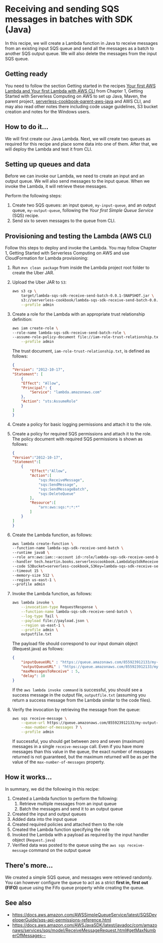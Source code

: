 # Receiving and sending SQS messages in batches with SDK (Java)
In this recipe, we will create a Lambda function in Java to receive messages from an existing input SQS queue and send all the messages as a batch to another SQS output queue. We will also delete the messages from the input SQS queue. 

## Getting ready
You need to follow the section Getting started in the recipes [Your first AWS Lambda and Your first Lambda with AWS CLI](../../Chapter01/your-first-lambda-with-aws-cli/README.md) from Chapter 1, Getting Started with Serverless Computing on AWS to set up Java, Maven, the parent project, [serverless-cookbook-parent-aws-java](../../serverless-cookbook-parent-aws-java/) and AWS CLI, and may also read other notes there including code usage guidelines, S3 bucket creation and notes for the Windows users. 

## How to do it...
We will first create our Java Lambda. Next, we will create two queues as required for this recipe and place some data into one of them. After that, we will deploy the Lambda and test it from CLI.

## Setting up queues and data
Before we can invoke our Lambda, we need to create an input and an output queue. We will also send messages to the input queue. When we invoke the Lambda, it will retrieve these messages.

Perform the following steps:
1. Create two SQS queues: an input queue, `my-input-queue`, and an output queue, `my-output-queue`, following the *Your first Simple Queue Service* (SQS) recipe.
2. Send six to seven messages to the queue from CLI.

## Provisioning and testing the Lambda (AWS CLI)
Follow this steps to deploy and invoke the Lambda. You may follow Chapter 1, Getting Started with Serverless Computing on AWS and use CloudFormation for Lambda provisioning:

1. Run `mvn clean package` from inside the Lambda project root folder to create the Uber JAR.
2. Upload the Uber JAR to `S3`:
    ```bash
    aws s3 cp \
        target/lambda-sqs-sdk-receive-send-batch-0.0.1-SNAPSHOT.jar \
        s3://serverless-cookbook/lambda-sqs-sdk-receive-send-batch-0.0.1-SNAPSHOT.jar \
        --profile admin
    ```    
3. Create a role for the Lambda with an appropriate trust relationship definition:
    ```bash
    aws iam create-role \
    --role-name lambda-sqs-sdk-receive-send-batch-role \
    --assume-role-policy-document file://iam-role-trust-relationship.txt \
        --profile admin
    ```    
    The trust document, `iam-role-trust-relationship.txt`, is defined as follows:
    ```json
    {
    "Version": "2012-10-17",
    "Statement": [
        {
        "Effect": "Allow",
        "Principal": {
            "Service": "lambda.amazonaws.com"
        },
        "Action": "sts:AssumeRole"
        }
    ]
    }
    ```
4. Create a policy for basic logging permissions and attach it to the role.
5. Create a policy for required SQS permissions and attach it to the role.
    The policy document with required SQS permissions is shown as follows:
    ```json
    {
    "Version":"2012-10-17",
    "Statement":[
        {
            "Effect":"Allow",
            "Action":[
                "sqs:ReceiveMessage",
                "sqs:SendMessage",
                "sqs:SendMessageBatch",
                "sqs:DeleteQueue"
            ],
            "Resource":[
                "arn:aws:sqs:*:*:*"
            ]
        }
    ]
    }
    ```
6. Create the Lambda function, as follows:
    ```bash
    aws lambda create-function \
    --function-name lambda-sqs-sdk-receive-send-batch \
    --runtime java8 \
    --role arn:aws:iam::<account id>:role/lambda-sqs-sdk-receive-send-batch-role \
    --handler tech.heartin.books.serverlesscookbook.LambdaSqsSdkReceiveSendBatchHandler::handleRequest \
    --code S3Bucket=serverless-cookbook,S3Key=lambda-sqs-sdk-receive-send-batch-0.0.1-SNAPSHOT.jar \
    --timeout 15 \
    --memory-size 512 \
    --region us-east-1 \
    --profile admin
    ``` 
7. Invoke the Lambda function, as follows:
    ```bash
    aws lambda invoke \
        --invocation-type RequestResponse \
        --function-name lambda-sqs-sdk-receive-send-batch \
        --log-type Tail \
        --payload file://payload.json \
        --region us-east-1 \
        --profile admin \
        outputfile.txt
    ```    
    The payload file should correspond to our input domain object (Request.java) as follows:
    ```json
    {
        "inputQueueURL" : "https://queue.amazonaws.com/855923912133/my-input-queue",
        "outputQueueURL" : "https://queue.amazonaws.com/855923912133/my-output-queue",
        "maxMessagesToReceive" : 5,
        "delay": 10
    }
    ```
    If the `aws lambda invoke command` is successful, you should see a success message in the output file, `outputfile.txt` (assuming you return a success message from the Lambda similar to the code files).

8. Verify the invocation by retrieving the message from the queue:
    ```bash
    aws sqs receive-message \
        --queue-url https://queue.amazonaws.com/855923912133/my-output-queue \
        --max-number-of-messages 7 \
        --profile admin
    ```    
    If successful, you should get between zero and seven (maximum) messages in a single `receive-message` call. Even if you have more messages than this value in the queue, the exact number of messages returned is not guaranteed, but the maximum returned will be as per the value of the `max-number-of-messages` property.

 
## How it works...
In summary, we did the following in this recipe:
1. Created a Lambda function to perform the following:
    1. Retrieve multiple messages from an input queue
    2. Batch the messages and send it to an output queue
2. Created the input and output queues
3. Added data into the input queue
4. Created required policies and attached them to the role
5. Created the Lambda function specifying the role
6. Invoked the Lambda with a payload as required by the input handler object (`Request.java`)
7. Verified data was posted to the queue using the `aws sqs receive-message` command on the output queue    

## There's more...
We created a simple SQS queue, and messages were retrieved randomly. You can however configure the queue to act as a strict **first in, first out (FIFO)** queue using the Fifo queue property while creating the queue.

## See also
* https://docs.aws.amazon.com/AWSSimpleQueueService/latest/SQSDeveloperGuide/sqs-api-permissions-reference.html
* https://docs.aws.amazon.com/AWSJavaSDK/latest/javadoc/com/amazonaws/services/sqs/model/ReceiveMessageRequest.html#getMaxNumberOfMessages--